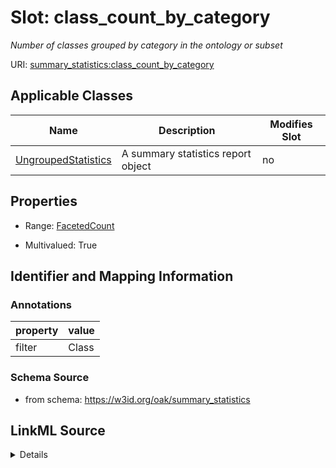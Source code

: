 

# Slot: class_count_by_category


_Number of classes grouped by category in the ontology or subset_



URI: [summary_statistics:class_count_by_category](https://w3id.org/oaklib/summary_statistics.class_count_by_category)



<!-- no inheritance hierarchy -->





## Applicable Classes

| Name | Description | Modifies Slot |
| --- | --- | --- |
| [UngroupedStatistics](UngroupedStatistics.md) | A summary statistics report object |  no  |







## Properties

* Range: [FacetedCount](FacetedCount.md)

* Multivalued: True





## Identifier and Mapping Information





### Annotations

| property | value |
| --- | --- |
| filter | Class || facet | Category |



### Schema Source


* from schema: https://w3id.org/oak/summary_statistics




## LinkML Source

<details>
```yaml
name: class_count_by_category
annotations:
  filter:
    tag: filter
    value: Class
  facet:
    tag: facet
    value: Category
description: Number of classes grouped by category in the ontology or subset
from_schema: https://w3id.org/oak/summary_statistics
rank: 1000
multivalued: true
alias: class_count_by_category
owner: UngroupedStatistics
domain_of:
- UngroupedStatistics
slot_group: metadata_statistic_group
range: FacetedCount
inlined: true

```
</details>